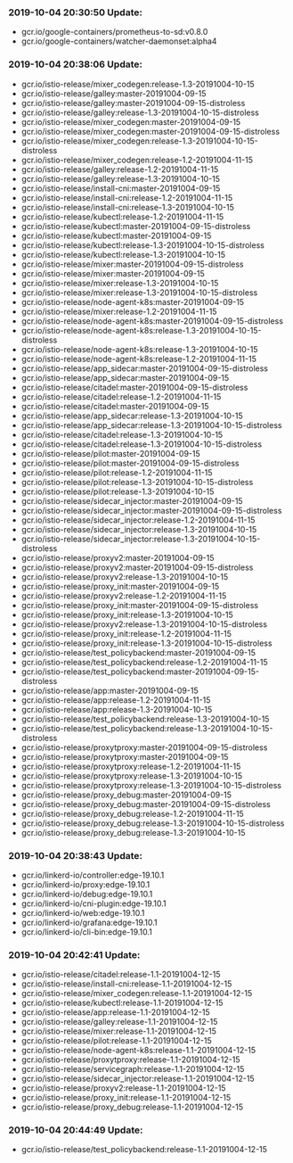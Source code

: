 ### 2019-10-04 20:30:50 Update:

- gcr.io/google-containers/prometheus-to-sd:v0.8.0
- gcr.io/google-containers/watcher-daemonset:alpha4
### 2019-10-04 20:38:06 Update:

- gcr.io/istio-release/mixer_codegen:release-1.3-20191004-10-15
- gcr.io/istio-release/galley:master-20191004-09-15
- gcr.io/istio-release/galley:master-20191004-09-15-distroless
- gcr.io/istio-release/galley:release-1.3-20191004-10-15-distroless
- gcr.io/istio-release/mixer_codegen:master-20191004-09-15
- gcr.io/istio-release/mixer_codegen:master-20191004-09-15-distroless
- gcr.io/istio-release/mixer_codegen:release-1.3-20191004-10-15-distroless
- gcr.io/istio-release/mixer_codegen:release-1.2-20191004-11-15
- gcr.io/istio-release/galley:release-1.2-20191004-11-15
- gcr.io/istio-release/galley:release-1.3-20191004-10-15
- gcr.io/istio-release/install-cni:master-20191004-09-15
- gcr.io/istio-release/install-cni:release-1.2-20191004-11-15
- gcr.io/istio-release/install-cni:release-1.3-20191004-10-15
- gcr.io/istio-release/kubectl:release-1.2-20191004-11-15
- gcr.io/istio-release/kubectl:master-20191004-09-15-distroless
- gcr.io/istio-release/kubectl:master-20191004-09-15
- gcr.io/istio-release/kubectl:release-1.3-20191004-10-15-distroless
- gcr.io/istio-release/kubectl:release-1.3-20191004-10-15
- gcr.io/istio-release/mixer:master-20191004-09-15-distroless
- gcr.io/istio-release/mixer:master-20191004-09-15
- gcr.io/istio-release/mixer:release-1.3-20191004-10-15
- gcr.io/istio-release/mixer:release-1.3-20191004-10-15-distroless
- gcr.io/istio-release/node-agent-k8s:master-20191004-09-15
- gcr.io/istio-release/mixer:release-1.2-20191004-11-15
- gcr.io/istio-release/node-agent-k8s:master-20191004-09-15-distroless
- gcr.io/istio-release/node-agent-k8s:release-1.3-20191004-10-15-distroless
- gcr.io/istio-release/node-agent-k8s:release-1.3-20191004-10-15
- gcr.io/istio-release/node-agent-k8s:release-1.2-20191004-11-15
- gcr.io/istio-release/app_sidecar:master-20191004-09-15-distroless
- gcr.io/istio-release/app_sidecar:master-20191004-09-15
- gcr.io/istio-release/citadel:master-20191004-09-15-distroless
- gcr.io/istio-release/citadel:release-1.2-20191004-11-15
- gcr.io/istio-release/citadel:master-20191004-09-15
- gcr.io/istio-release/app_sidecar:release-1.3-20191004-10-15
- gcr.io/istio-release/app_sidecar:release-1.3-20191004-10-15-distroless
- gcr.io/istio-release/citadel:release-1.3-20191004-10-15
- gcr.io/istio-release/citadel:release-1.3-20191004-10-15-distroless
- gcr.io/istio-release/pilot:master-20191004-09-15
- gcr.io/istio-release/pilot:master-20191004-09-15-distroless
- gcr.io/istio-release/pilot:release-1.2-20191004-11-15
- gcr.io/istio-release/pilot:release-1.3-20191004-10-15-distroless
- gcr.io/istio-release/pilot:release-1.3-20191004-10-15
- gcr.io/istio-release/sidecar_injector:master-20191004-09-15
- gcr.io/istio-release/sidecar_injector:master-20191004-09-15-distroless
- gcr.io/istio-release/sidecar_injector:release-1.2-20191004-11-15
- gcr.io/istio-release/sidecar_injector:release-1.3-20191004-10-15
- gcr.io/istio-release/sidecar_injector:release-1.3-20191004-10-15-distroless
- gcr.io/istio-release/proxyv2:master-20191004-09-15
- gcr.io/istio-release/proxyv2:master-20191004-09-15-distroless
- gcr.io/istio-release/proxyv2:release-1.3-20191004-10-15
- gcr.io/istio-release/proxy_init:master-20191004-09-15
- gcr.io/istio-release/proxyv2:release-1.2-20191004-11-15
- gcr.io/istio-release/proxy_init:master-20191004-09-15-distroless
- gcr.io/istio-release/proxy_init:release-1.3-20191004-10-15
- gcr.io/istio-release/proxyv2:release-1.3-20191004-10-15-distroless
- gcr.io/istio-release/proxy_init:release-1.2-20191004-11-15
- gcr.io/istio-release/proxy_init:release-1.3-20191004-10-15-distroless
- gcr.io/istio-release/test_policybackend:master-20191004-09-15
- gcr.io/istio-release/test_policybackend:release-1.2-20191004-11-15
- gcr.io/istio-release/test_policybackend:master-20191004-09-15-distroless
- gcr.io/istio-release/app:master-20191004-09-15
- gcr.io/istio-release/app:release-1.2-20191004-11-15
- gcr.io/istio-release/app:release-1.3-20191004-10-15
- gcr.io/istio-release/test_policybackend:release-1.3-20191004-10-15
- gcr.io/istio-release/test_policybackend:release-1.3-20191004-10-15-distroless
- gcr.io/istio-release/proxytproxy:master-20191004-09-15-distroless
- gcr.io/istio-release/proxytproxy:master-20191004-09-15
- gcr.io/istio-release/proxytproxy:release-1.2-20191004-11-15
- gcr.io/istio-release/proxytproxy:release-1.3-20191004-10-15
- gcr.io/istio-release/proxytproxy:release-1.3-20191004-10-15-distroless
- gcr.io/istio-release/proxy_debug:master-20191004-09-15
- gcr.io/istio-release/proxy_debug:master-20191004-09-15-distroless
- gcr.io/istio-release/proxy_debug:release-1.2-20191004-11-15
- gcr.io/istio-release/proxy_debug:release-1.3-20191004-10-15-distroless
- gcr.io/istio-release/proxy_debug:release-1.3-20191004-10-15
### 2019-10-04 20:38:43 Update:

- gcr.io/linkerd-io/controller:edge-19.10.1
- gcr.io/linkerd-io/proxy:edge-19.10.1
- gcr.io/linkerd-io/debug:edge-19.10.1
- gcr.io/linkerd-io/cni-plugin:edge-19.10.1
- gcr.io/linkerd-io/web:edge-19.10.1
- gcr.io/linkerd-io/grafana:edge-19.10.1
- gcr.io/linkerd-io/cli-bin:edge-19.10.1
### 2019-10-04 20:42:41 Update:

- gcr.io/istio-release/citadel:release-1.1-20191004-12-15
- gcr.io/istio-release/install-cni:release-1.1-20191004-12-15
- gcr.io/istio-release/mixer_codegen:release-1.1-20191004-12-15
- gcr.io/istio-release/kubectl:release-1.1-20191004-12-15
- gcr.io/istio-release/app:release-1.1-20191004-12-15
- gcr.io/istio-release/galley:release-1.1-20191004-12-15
- gcr.io/istio-release/mixer:release-1.1-20191004-12-15
- gcr.io/istio-release/pilot:release-1.1-20191004-12-15
- gcr.io/istio-release/node-agent-k8s:release-1.1-20191004-12-15
- gcr.io/istio-release/proxytproxy:release-1.1-20191004-12-15
- gcr.io/istio-release/servicegraph:release-1.1-20191004-12-15
- gcr.io/istio-release/sidecar_injector:release-1.1-20191004-12-15
- gcr.io/istio-release/proxyv2:release-1.1-20191004-12-15
- gcr.io/istio-release/proxy_init:release-1.1-20191004-12-15
- gcr.io/istio-release/proxy_debug:release-1.1-20191004-12-15
### 2019-10-04 20:44:49 Update:

- gcr.io/istio-release/test_policybackend:release-1.1-20191004-12-15
